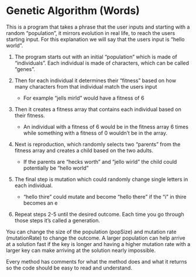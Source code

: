 # Genetic Algorithm (Words)

This is a program that takes a phrase that the user inputs and starting with a random “population”, it mirrors evolution in real life, to reach the users starting input. For this explanation we will say that the users input is “hello world”.

1. The program starts out with an initial “population” which is made of “individuals”. Each individual is made of characters, which can be called “genes”.

2. Then for each individual it determines their “fitness” based on how many characters from that individual match the users input

   - For example “jells mirld” would have a fitness of 6

3. Then it creates a fitness array that contains each individual based on their fitness.

   - An individual with a fitness of 6 would be in the fitness array 6 times while something with a fitness of 0 wouldn’t be in the array.

4. Next is reproduction, which randomly selects two “parents” from the fitness array and creates a child based on the two adults.

   - If the parents are “hecks worth” and “jello wirld” the child could potentially be “hello world”

5. The final step is mutation which could randomly change single letters in each individual.

   - “hello thire” could mutate and become “hello there” if the “i” in thire becomes an e

6. Repeat steps 2-5 until the desired outcome. Each time you go through those steps it’s called a generation.

You can change the size of the population (popSize) and mutation rate (mutationRate) to change the outcome. A larger population can help arrive at a solution fast if the key is longer and having a higher mutation rate with a larger key can make arriving at the solution nearly impossible.

Every method has comments for what the method does and what it returns so the code should be easy to read and understand.
